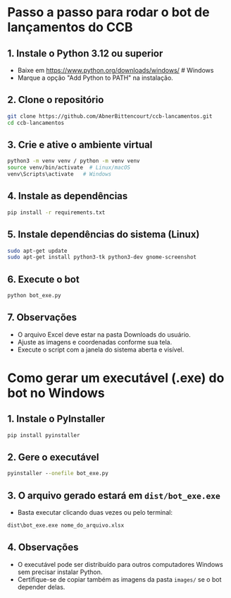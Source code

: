 # Passo a passo para rodar o bot de lançamentos do CCB

## 1. Instale o Python 3.12 ou superior

- Baixe em https://www.python.org/downloads/windows/ # Windows
- Marque a opção "Add Python to PATH" na instalação.

## 2. Clone o repositório

```sh
git clone https://github.com/AbnerBittencourt/ccb-lancamentos.git
cd ccb-lancamentos
```

## 3. Crie e ative o ambiente virtual

```sh
python3 -m venv venv / python -m venv venv
source venv/bin/activate  # Linux/macOS
venv\Scripts\activate   # Windows
```

## 4. Instale as dependências

```sh
pip install -r requirements.txt
```

## 5. Instale dependências do sistema (Linux)

```sh
sudo apt-get update
sudo apt-get install python3-tk python3-dev gnome-screenshot
```

## 6. Execute o bot

```sh
python bot_exe.py
```

## 7. Observações

- O arquivo Excel deve estar na pasta Downloads do usuário.
- Ajuste as imagens e coordenadas conforme sua tela.
- Execute o script com a janela do sistema aberta e visível.

# Como gerar um executável (.exe) do bot no Windows

## 1. Instale o PyInstaller

```cmd
pip install pyinstaller
```

## 2. Gere o executável

```cmd
pyinstaller --onefile bot_exe.py
```

## 3. O arquivo gerado estará em `dist/bot_exe.exe`

- Basta executar clicando duas vezes ou pelo terminal:

```cmd
dist\bot_exe.exe nome_do_arquivo.xlsx
```

## 4. Observações

- O executável pode ser distribuído para outros computadores Windows sem precisar instalar Python.
- Certifique-se de copiar também as imagens da pasta `images/` se o bot depender delas.
